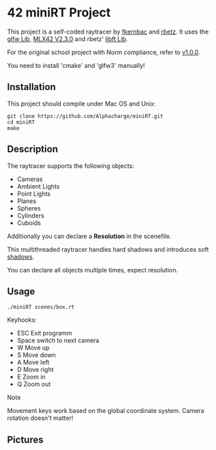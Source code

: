 # 42 miniRT Project
This project is a self-coded raytracer by [fkernbac](https://github.com/fkernbac) and [rbetz](https://github.com/Alphacharge).
It uses the [glfw Lib](https://github.com/glfw/glfw), [MLX42 V2.3.0](https://github.com/codam-coding-college/MLX42/commit/bf5dd7085b403974dd2d4e1e217877a518fc8915) and rbetz' [libft Lib](https://github.com/Alphacharge/mylibft/releases/tag/v1.0.0).

For the original school project with Norm compliance, refer to [v1.0.0](https://github.com/Alphacharge/miniRT/releases/tag/v1.0.0).

You need to install 'cmake' and 'glfw3' manually!
## Installation
This project should compile under Mac OS and Unix:
```
git clone https://github.com/Alphacharge/miniRT.git
cd miniRT
make
```

## Description
The raytracer supports the following objects:
- Cameras
- Ambient Lights
- Point Lights
- Planes
- Spheres
- Cylinders
- Cuboids

Additionally you can declare a **Resolution** in the scenefile.

This multithreaded raytracer handles hard shadows and introduces soft [shadows](https://www.peachpit.com/articles/article.aspx?p=486505&seqNum=6).

You can declare all objects multiple times, expect resolution.
## Usage
``./miniRT scenes/box.rt``

Keyhooks:
+ ESC	Exit programm
+ Space	switch to next camera
+ W		Move up
+ S		Move down
+ A		Move left
+ D		Move right
+ E		Zoom in
+ Q		Zoom out

> [!NOTE]
> Movement keys work based on the global coordinate system. Camera rotation doesn't matter!
## Pictures
